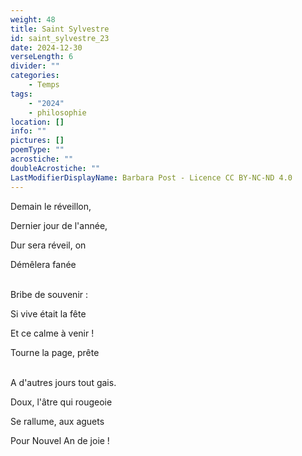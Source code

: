 ```yaml
---
weight: 48
title: Saint Sylvestre
id: saint_sylvestre_23
date: 2024-12-30
verseLength: 6
divider: ""
categories:
    - Temps
tags:
    - "2024"
    - philosophie
location: []
info: ""
pictures: []
poemType: ""
acrostiche: ""
doubleAcrostiche: ""
LastModifierDisplayName: Barbara Post - Licence CC BY-NC-ND 4.0
---
```

Demain le réveillon,

Dernier jour de l'année,

Dur sera réveil, on

Démêlera fanée

 \
Bribe de souvenir :

Si vive était la fête

Et ce calme à venir !

Tourne la page, prête

 \
A d'autres jours tout gais.

Doux, l'âtre qui rougeoie

Se rallume, aux aguets

Pour Nouvel An de joie !
